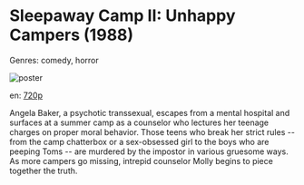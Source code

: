 # Sleepaway Camp II: Unhappy Campers (1988)

Genres: comedy, horror

![poster](http://image.tmdb.org/t/p/w500/irAxhD6ednYlwjsgyYePFbF1O1v.jpg)

en:
  [720p](magnet:?xt=urn:btih:5b385b57ae5033a6be685bb3ba4d8c1e9034c256&dn=Sleepaway+Camp+II%3A+Unhappy+Campers+%281988%29+720p+BrRip+x264+-+YIFY&tr=udp%3A%2F%2Ftracker.openbittorrent.com%3A80%2Fannounce&tr=udp%3A%2F%2Fglotorrents.pw%3A6969%2Fannounce&tr=udp%3A%2F%2Ftracker.openbittorrent.com%3A80%2Fannounce&tr=udp%3A%2F%2Ftracker.opentrackr.org%3A1337%2Fannounce&tr=udp%3A%2F%2Fzer0day.to%3A1337%2Fannounce&tr=udp%3A%2F%2Ftracker.coppersurfer.tk%3A6969%2Fannounce)
  


Angela Baker, a psychotic transsexual, escapes from a mental hospital and surfaces at a summer camp as a counselor who lectures her teenage charges on proper moral behavior. Those teens who break her strict rules -- from the camp chatterbox or a sex-obsessed girl to the boys who are peeping Toms -- are murdered by the impostor in various gruesome ways. As more campers go missing, intrepid counselor Molly begins to piece together the truth.
